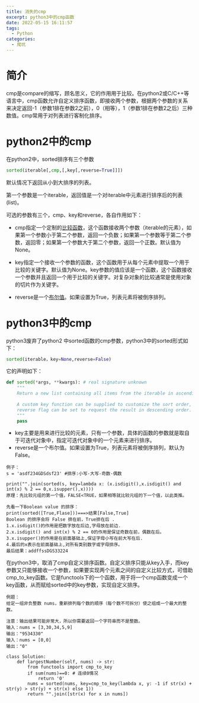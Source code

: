```yaml
---
title: 消失的cmp
excerpt: python3中的cmp函数
date: 2022-05-15 16:11:57
tags: 
  -	Python
categories:
  -	爬坑
---
```


# 简介

cmp是compare的缩写，顾名思义，它的作用用于比较。在python2或C/C++等语言中，cmp函数允许自定义排序函数，即接收两个参数，根据两个参数的关系来决定返回-1（参数1排在参数2之前），0（相等），1（参数1排在参数2之后）三种数值。cmp常用于对列表进行客制化排序。

# python2中的cmp

在python2中，sorted排序有三个参数

```python
sorted(iterable[,cmp,[,key[,reverse=True]]])
```

默认情况下返回从小到大排序的列表。

第一个参数是一个iterable，返回值是一个对iterable中元素进行排序后的列表(list)。

可选的参数有三个，cmp、key和reverse，各自作用如下：

- cmp指定一个定制的[比较函数](https://www.zhihu.com/search?q=比较函数&search_source=Entity&hybrid_search_source=Entity&hybrid_search_extra={"sourceType"%3A"article"%2C"sourceId"%3A139574674})，这个函数接收两个参数（iterable的元素），如果第一个参数小于第二个参数，返回一个负数；如果第一个参数等于第二个参数，返回零；如果第一个参数大于第二个参数，返回一个正数。默认值为None。

- key指定一个接收一个参数的函数，这个函数用于从每个元素中提取一个用于比较的关键字。默认值为None。key参数的值应该是一个函数，这个函数接收一个参数并且返回一个用于比较的关键字。对复杂对象的比较通常是使用对象的切片作为关键字。

- reverse是一个[布尔值](https://www.zhihu.com/search?q=布尔值&search_source=Entity&hybrid_search_source=Entity&hybrid_search_extra={"sourceType"%3A"article"%2C"sourceId"%3A139574674})。如果设置为True，列表元素将被倒序排列。

# python3中的cmp

python3废弃了python2 中sorted函数的cmp参数，python3中的sorted形式如下：

```python
sorted(iterable，key=None,reverse=False)
```

  它的声明如下：

```python
def sorted(*args, **kwargs): # real signature unknown
    """
    Return a new list containing all items from the iterable in ascending order.
    
    A custom key function can be supplied to customize the sort order, and the
    reverse flag can be set to request the result in descending order.
    """
    pass
```

- key主要是用来进行比较的元素，只有一个参数，具体的函数的参数就是取自于可迭代对象中，指定可迭代对象中的一个元素来进行排序。
- reverse是一个布尔值。如果设置为True，列表元素将被倒序排列，默认为False。

```
例子：
s = 'asdf234GDSdsf23' #排序:小写-大写-奇数-偶数
 
print("".join(sorted(s, key=lambda x: (x.isdigit(),x.isdigit() and int(x) % 2 == 0,x.isupper(),x))))
原理：先比较元组的第一个值，FALSE<TRUE，如果相等就比较元组的下一个值，以此类推。

先看一下Boolean value 的排序：
print(sorted([True,Flase]))===>结果[False,True]
Boolean 的排序会将 False 排在前，True排在后 .
1.x.isdigit()的作用是把数字放在后边,字母放在前边.
2.x.isdigit() and int(x) % 2 == 0的作用是保证奇数在前，偶数在后。
3.x.isupper()的作用是在前面基础上,保证字母小写在前大写在后.
4.最后的x表示在前面基础上,对所有类别数字或字母排序。
最后结果：addffssDGS33224
```

在python3中，取消了cmp自定义排序函数。自定义排序只能从key入手，而key参数又只能够接收一个参数，如果要实现两个元素之间的自定义比较方式，可借助cmp_to_key函数。它是functools下的一个函数，用于将一个cmp函数变成一个key函数，从而赋给sorted中的key参数，实现自定义排序。

```
例题：
给定一组非负整数 nums，重新排列每个数的顺序（每个数不可拆分）使之组成一个最大的整数。

注意：输出结果可能非常大，所以你需要返回一个字符串而不是整数。
输入：nums = [3,30,34,5,9]
输出："9534330"
输入：nums = [0,0]
输出："0"

class Solution:
    def largestNumber(self, nums) -> str:
    	from functools import cmp_to_key
        if sum(nums)==0: # 连续0情况
            return '0'
        nums = sorted(nums, key=cmp_to_key(lambda x, y: -1 if str(x) + str(y) > str(y) + str(x) else 1))
        return "".join([str(x) for x in nums])
```



